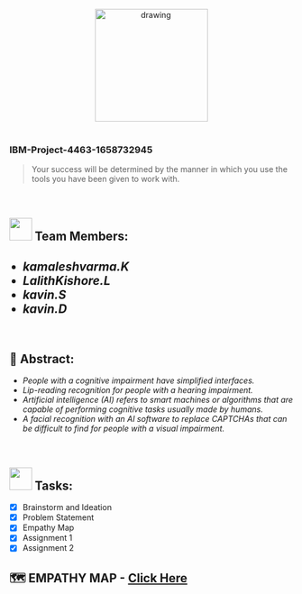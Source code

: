 <br>
<div align="center">
<img src="https://upload.wikimedia.org/wikipedia/commons/5/51/IBM_logo.svg"  align="center" alt="drawing" width="200" />

  </div>
 <br> 
 <h3>IBM-Project-4463-1658732945</h3>  
    
    
> Your success will be determined by the manner in which you use the tools you have been given to work with.  
<br>
  

<h2><img src="https://raw.githubusercontent.com/Tarikul-Islam-Anik/Animated-Fluent-Emojis/master/Emojis/People%20with%20professions/Man%20Technologist%20Light%20Skin%20Tone.png" width="40px"> Team Members: </h2> 
<ul><i><h2>
  <li>  kamaleshvarma.K </li>
  <li> LalithKishore.L </li>
  <li> kavin.S </li>
  <li> kavin.D </li>
  </i>
  </ul>
<br>
<h2>📃 Abstract:</h2><i>
<ul>
<li> People with a cognitive impairment have simplified interfaces. </li>
<li>Lip-reading recognition for people with a hearing impairment. </li>
<li>Artificial intelligence (AI) refers to smart machines or algorithms that are capable of performing cognitive tasks usually made by humans. </li>
<li>A facial recognition with an AI software to replace CAPTCHAs that can be difficult to find for people with a visual impairment. </li>
  </i>
  </ul>
<br>
 
  <!-- tasks -->
  <h2> <img src="https://raw.githubusercontent.com/Tarikul-Islam-Anik/Animated-Fluent-Emojis/master/Emojis/Hand%20gestures/Mechanical%20Arm.png" width="40px"> Tasks: </h2>
  
- [x] Brainstorm and Ideation <br>
- [x] Problem Statement <br>
- [x] Empathy Map <br>
- [x] Assignment 1 <br>
- [x] Assignment 2  <br>

## 🗺️ EMPATHY MAP - [Click Here](https://github.com/IBM-EPBL/IBM-Project-4463-1658732945/blob/main/ideation%20phase/Empathy%20Map%20Canvas.pdf)
